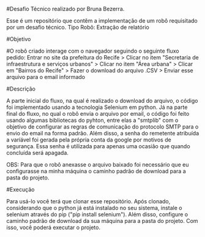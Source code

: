 #Desafio Técnico realizado por Bruna Bezerra.

Esse é um repositório que contêm a implementação de um robô requisitado por um desafio técnico. 
Tipo Robô: Extração de relatório

#Objetivo

#O robô criado interage com o navegador seguindo o seguinte fluxo pedido: 
Entrar no site da prefeitura do Recife >
Clicar no item "Secretaria de infraestrutura e serviços urbanos" >
Clicar no item "Área urbana" >
Clicar em "Bairros do Recife" >
Fazer o download do arquivo .CSV  >
Enviar esse arquivo para o email informado 

#Descrição 

A parte inicial do fluxo, na qual é realizado o download do arquivo, o código foi implementado usando a tecnologia Selenium em python.
Já na parte final do fluxo, no qual o robô envia o arquivo por email, o código foi feito usando algumas bibliotecas do pyhton,
entre elas a "smtplib" com o objetivo de configurar as regras de comunicação do protocolo SMTP para o envio 
do email na forma padrão. Além disso, a senha do remetente atribuída a varíável foi gerada pela própria conta da google por motivos de segurança.
Essa senha é utilizada para apenas uma ocasião que quando concluída será apagada.

OBS: Para que o robô anexasse o arquivo baixado foi necessário que eu configurasse na minha máquina o caminho padrão de download para a pasta do projeto. 

#Execução 

Para usá-lo você terá que clonar esse repositório. Após clonado, considerando que o python já está instalado no seu sistema, instale o selenium através do pip ("pip install selenium"). Além disso, configure o caminho padrão de download da sua máquina para a pasta do projeto. Com isso, você poderá executar o projeto.




